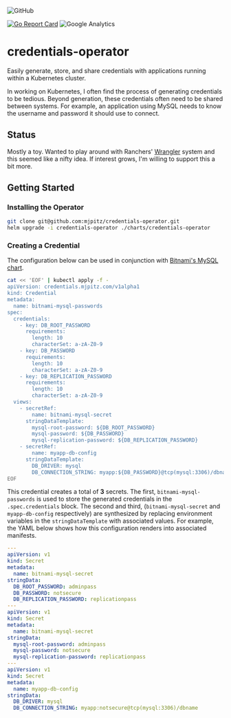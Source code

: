 ![GitHub](https://img.shields.io/github/license/mjpitz/credentials-operator.svg)
<!--![branch](https://github.com/mjpitz/credentials-operator/workflows/branch/badge.svg?branch=main)-->
[![Go Report Card](https://goreportcard.com/badge/github.com/mjpitz/credentials-operator)](https://goreportcard.com/report/github.com/mjpitz/credentials-operator)
![Google Analytics](https://www.google-analytics.com/collect?v=1&cid=555&t=pageview&ec=repo&ea=open&dp=credentials-operator&dt=credentials-operator&tid=UA-172921913-1)

# credentials-operator

Easily generate, store, and share credentials with applications running within a Kubernetes cluster.

In working on Kubernetes, I often find the process of generating credentials to be tedious.
Beyond generation, these credentials often need to be shared between systems.
For example, an application using MySQL needs to know the username and password it should use to connect.

## Status

Mostly a toy.
Wanted to play around with Ranchers' [Wrangler](https://github.com/rancher/wrangler) system and this seemed like a nifty idea.
If interest grows, I'm willing to support this a bit more.

## Getting Started

### Installing the Operator

```bash
git clone git@github.com:mjpitz/credentials-operator.git
helm upgrade -i credentials-operator ./charts/credentials-operator
```

### Creating a Credential

The configuration below can be used in conjunction with [Bitnami's MySQL chart](https://github.com/bitnami/charts/tree/master/bitnami/mysql).

```bash
cat << 'EOF' | kubectl apply -f -
apiVersion: credentials.mjpitz.com/v1alpha1
kind: Credential
metadata:
  name: bitnami-mysql-passwords
spec:
  credentials:
    - key: DB_ROOT_PASSWORD
      requirements:
        length: 10
        characterSet: a-zA-Z0-9
    - key: DB_PASSWORD
      requirements:
        length: 10
        characterSet: a-zA-Z0-9
    - key: DB_REPLICATION_PASSWORD
      requirements:
        length: 10
        characterSet: a-zA-Z0-9
  views:
    - secretRef:
        name: bitnami-mysql-secret
      stringDataTemplate:
        mysql-root-password: ${DB_ROOT_PASSWORD}
        mysql-password: ${DB_PASSWORD}
        mysql-replication-password: ${DB_REPLICATION_PASSWORD}
    - secretRef:
        name: myapp-db-config
      stringDataTemplate:
        DB_DRIVER: mysql
        DB_CONNECTION_STRING: myapp:${DB_PASSWORD}@tcp(mysql:3306)/dbname
EOF
```

This credential creates a total of **3** secrets.
The first, `bitnami-mysql-passwords` is used to store the generated credentials in the `.spec.credentials` block. 
The second and third, (`bitnami-mysql-secret` and `myapp-db-config` respectively) are synthesized by replacing environment variables in the `stringDataTemplate` with associated values.
For example, the YAML below shows how this configuration renders into associated manifests. 

```yaml
---
apiVersion: v1
kind: Secret
metadata:
  name: bitnami-mysql-secret
stringData:
  DB_ROOT_PASSWORD: adminpass
  DB_PASSWORD: notsecure
  DB_REPLICATION_PASSWORD: replicationpass
---
apiVersion: v1
kind: Secret
metadata:
  name: bitnami-mysql-secret
stringData:
  mysql-root-password: adminpass
  mysql-password: notsecure
  mysql-replication-password: replicationpass
---
apiVersion: v1
kind: Secret
metadata:
  name: myapp-db-config
stringData:
  DB_DRIVER: mysql
  DB_CONNECTION_STRING: myapp:notsecure@tcp(mysql:3306)/dbname
```
